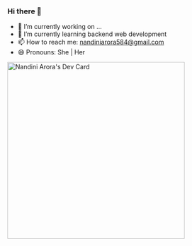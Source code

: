 ### Hi there 👋


- 🔭 I’m currently working on ...
- 🌱 I’m currently learning backend web development
- 📫 How to reach me: nandiniarora584@gmail.com
- 😄 Pronouns: She | Her

<a href="https://app.daily.dev/nandini584"><img src="https://api.daily.dev/devcards/55e3272f6cf848e9ab68a08a85d80e4b.png?r=5dc" width="400" alt="Nandini Arora's Dev Card"/></a>
